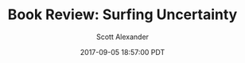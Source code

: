 ---
layout: podcast
title: "Book Review: Surfing Uncertainty"
author: Scott Alexander
description: https://slatestarcodex.com/2017/09/05/book-review-surfing-uncertainty/
date: 2017-09-05 18:57:00 PDT
length: 8598260
duration: 2149
guid: book-review-surfing-uncertainty
---